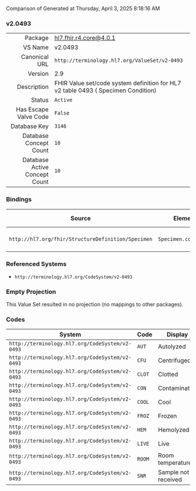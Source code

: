Comparison of 
Generated at Thursday, April 3, 2025 8:18:16 AM

### v2.0493

|      |     |
| ---: | --- |
| Package | hl7.fhir.r4.core@4.0.1 |
| VS Name | v2.0493 |
| Canonical URL | `http://terminology.hl7.org/ValueSet/v2-0493` |
| Version | 2.9 |
| Description | FHIR Value set/code system definition for HL7 v2 table 0493 ( Specimen Condition) |
| Status | `Active` |
| Has Escape Valve Code | `False` |
| Database Key | `3146` |
| Database Concept Count | `10` |
| Database Active Concept Count | `10` |
### Bindings

| Source | Element | Binding | Strength | Element Short |
| ------ | ------- | ------- | -------- | ------------- |
| `http://hl7.org/fhir/StructureDefinition/Specimen` | `Specimen.condition` | `http://terminology.hl7.org/ValueSet/v2-0493` | `Extensible` | State of the specimen |

### Referenced Systems

* `http://terminology.hl7.org/CodeSystem/v2-0493`
### Empty Projection

This Value Set resulted in no projection (no mappings to other packages).

### Codes

| System | Code | Display |
| ------ | ---- | ------- |
| `http://terminology.hl7.org/CodeSystem/v2-0493` | `AUT` | Autolyzed |
| `http://terminology.hl7.org/CodeSystem/v2-0493` | `CFU` | Centrifuged |
| `http://terminology.hl7.org/CodeSystem/v2-0493` | `CLOT` | Clotted |
| `http://terminology.hl7.org/CodeSystem/v2-0493` | `CON` | Contaminated |
| `http://terminology.hl7.org/CodeSystem/v2-0493` | `COOL` | Cool |
| `http://terminology.hl7.org/CodeSystem/v2-0493` | `FROZ` | Frozen |
| `http://terminology.hl7.org/CodeSystem/v2-0493` | `HEM` | Hemolyzed |
| `http://terminology.hl7.org/CodeSystem/v2-0493` | `LIVE` | Live |
| `http://terminology.hl7.org/CodeSystem/v2-0493` | `ROOM` | Room temperature |
| `http://terminology.hl7.org/CodeSystem/v2-0493` | `SNR` | Sample not received |
